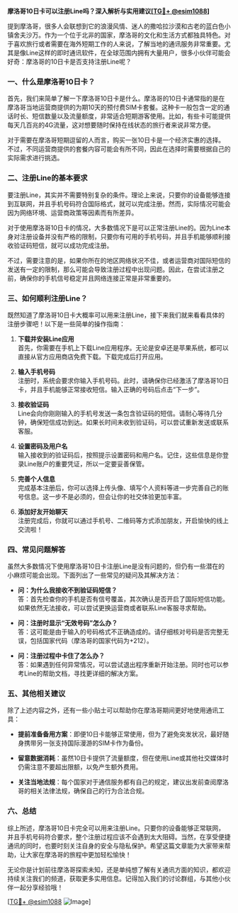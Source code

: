 **摩洛哥10日卡可以注册Line吗？深入解析与实用建议[[TG💪+ @esim1088](https://t.me/s/esim1088)]**

提到摩洛哥，很多人会联想到它的浪漫风情、迷人的撒哈拉沙漠和古老的蓝白色小镇舍夫沙万。作为一个位于北非的国家，摩洛哥的文化和生活方式都独具特色。对于喜欢旅行或者需要在海外短期工作的人来说，了解当地的通讯服务非常重要。尤其是像Line这样的即时通讯软件，在全球范围内拥有大量用户，很多小伙伴可能会好奇：摩洛哥的10日卡是否支持注册Line呢？

### 一、什么是摩洛哥10日卡？

首先，我们来简单了解一下摩洛哥10日卡是什么。摩洛哥的10日卡通常指的是在摩洛哥当地运营商提供的为期10天的预付费SIM卡套餐。这种卡一般包含一定的通话时长、短信数量以及流量额度，非常适合短期游客使用。比如，有些卡可能提供每天几百兆的4G流量，这对想要随时保持在线状态的旅行者来说非常方便。

对于需要在摩洛哥短期逗留的人而言，购买一张10日卡是一个经济实惠的选择。不过，不同运营商提供的套餐内容可能会有所不同，因此在选择时需要根据自己的实际需求进行挑选。

### 二、注册Line的基本要求

要注册Line，其实并不需要特别复杂的条件。理论上来说，只要你的设备能够连接到互联网，并且手机号码符合国际格式，就可以完成注册。然而，实际情况可能会因为网络环境、运营商政策等因素而有所差异。

对于使用摩洛哥10日卡的情况，大多数情况下是可以正常注册Line的。因为Line本身对注册设备并没有严格的限制，只要你有可用的手机号码，并且手机能够顺利接收验证码短信，就可以成功完成注册。

不过，需要注意的是，如果你所在的地区网络状况不佳，或者运营商对国际短信的发送有一定的限制，那么可能会导致注册过程中出现问题。因此，在尝试注册之前，确保你的手机信号稳定并且网络连接正常是非常重要的。

### 三、如何顺利注册Line？

既然知道了摩洛哥10日卡大概率可以用来注册Line，接下来我们就来看看具体的注册步骤吧！以下是一些简单的操作指南：

1. **下载并安装Line应用**  
   首先，你需要在手机上下载Line应用程序。无论是安卓还是苹果系统，都可以直接从官方应用商店免费下载。下载完成后打开应用。

2. **输入手机号码**  
   注册时，系统会要求你输入手机号码。此时，请确保你已经激活了摩洛哥10日卡，并且手机能够正常接收短信。输入正确的号码后点击“下一步”。

3. **接收验证码**  
   Line会向你刚刚输入的手机号发送一条包含验证码的短信。请耐心等待几分钟，确保短信成功到达。如果长时间未收到验证码，可以尝试重新发送或联系客服。

4. **设置密码及用户名**  
   输入接收到的验证码后，按照提示设置密码和用户名。记住，这些信息是你登录Line账户的重要凭证，所以一定要妥善保管。

5. **完善个人信息**  
   完成基本注册后，你可以选择上传头像、填写个人资料等进一步完善自己的账号信息。这一步不是必须的，但会让你的社交体验更加丰富。

6. **添加好友开始聊天**  
   注册完成后，你就可以通过手机号、二维码等方式添加朋友，开启愉快的线上交流啦！

### 四、常见问题解答

虽然大多数情况下使用摩洛哥10日卡注册Line是没有问题的，但仍有一些潜在的小麻烦可能会出现。下面列出了一些常见的疑问及其解决方法：

- **问：为什么我接收不到验证码短信？**  
  答：首先检查你的手机是否有信号覆盖，其次确认是否开启了国际短信功能。如果依然无法接收，可以尝试更换运营商或者联系Line客服寻求帮助。

- **问：注册时显示“无效号码”怎么办？**  
  答：这可能是由于输入的号码格式不正确造成的。请仔细核对号码是否完整无误，包括国家代码（摩洛哥的国家代码为+212）。

- **问：注册过程中卡住了怎么办？**  
  答：如果遇到任何异常情况，可以尝试退出程序重新开始注册。同时也可以参考Line的帮助文档，寻找更详细的解决方案。

### 五、其他相关建议

除了上述内容之外，还有一些小贴士可以帮助你在摩洛哥期间更好地使用通讯工具：

- **提前准备备用方案**：即便10日卡能够正常使用，但为了避免突发状况，最好随身携带另一张支持国际漫游的SIM卡作为备份。
  
- **留意数据消耗**：虽然10日卡提供了流量额度，但在使用Line或其他社交媒体时仍需注意不要超出限额，以免产生额外费用。

- **关注当地法规**：每个国家对于通信服务都有自己的规定，建议出发前查阅摩洛哥的相关法律法规，确保自己的行为合法合规。

### 六、总结

综上所述，摩洛哥10日卡完全可以用来注册Line。只要你的设备能够正常联网，并且手机号码符合要求，整个注册过程应该不会遇到太大阻碍。当然，在享受便捷通讯的同时，也要时刻关注自身的安全与隐私保护。希望这篇文章能为大家带来帮助，让大家在摩洛哥的旅程中更加轻松愉快！

无论你是计划前往摩洛哥探索未知，还是单纯想了解有关通讯方面的知识，都欢迎持续关注我们的频道，获取更多实用信息。记得加入我们的讨论群组，与其他小伙伴一起分享经验哦！

[[TG💪+ @esim1088](https://t.me/s/esim1088) ![Image](https://i.postimg.cc/4NQfJmqS/Snipaste-2025-05-13-00-14-12.png)]